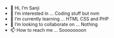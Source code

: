 - 👋 Hi, I’m Sanji
- 👀 I’m interested in ... Coding stuff but nvm
- 🌱 I’m currently learning ... HTML CSS and PHP
- 💞️ I’m looking to collaborate on ... Nothing
- 📫 How to reach me ... Soooooooon

<!---
Sanji195/Sanji195 is a ✨ special ✨ repository because its `README.md` (this file) appears on your GitHub profile.
You can click the Preview link to take a look at your changes.
--->
